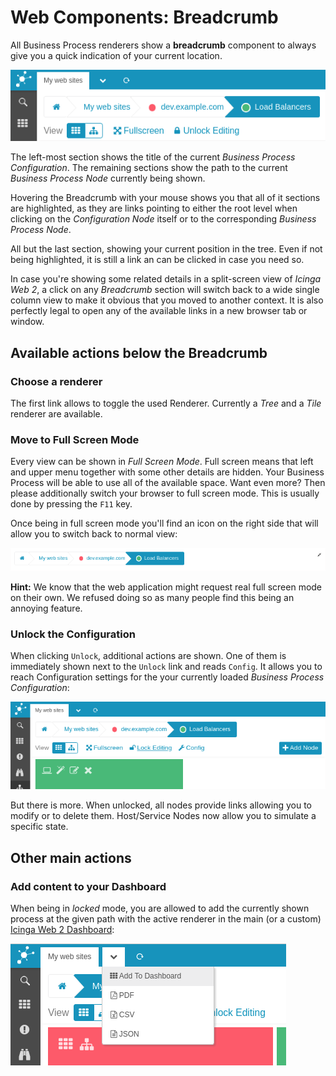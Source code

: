<a id="Web-Components-Breadcrumb"></a>Web Components: Breadcrumb
================================================================

All Business Process renderers show a **breadcrumb** component to always give
you a quick indication of your current location. 

![Símple Breadcrumb](screenshot/12_web-components_breadcrumb/1201_simple-breadcrumb.png)

The left-most section shows the title of the current *Business Process Configuration*.
The remaining sections show the path to the current *Business Process Node* currently
being shown.

Hovering the Breadcrumb with your mouse shows you that all of it sections are
highlighted, as they are links pointing to either the root level when clicking
on the *Configuration Node* itself or to the corresponding *Business Process Node*.

All but the last section, showing your current position in the tree. Even if
not being highlighted, it is still a link an can be clicked in case you need
so.

In case you're showing some related details in a split-screen view of *Icinga
Web 2*, a click on any *Breadcrumb* section will switch back to a wide single
column view to make it obvious that you moved to another context. It is also
perfectly legal to open any of the available links in a new browser tab or
window.

Available actions below the Breadcrumb
--------------------------------------

### Choose a renderer

The first link allows to toggle the used Renderer. Currently a *Tree* and a
*Tile* renderer are available. 

### Move to Full Screen Mode

Every view can be shown in *Full Screen Mode*. Full screen means that left and
upper menu together with some other details are hidden. Your Business Process
will be able to use all of the available space. Want even more? Then please
additionally switch your browser to full screen mode. This is usually done by
pressing the `F11` key.

Once being in full screen mode you'll find an icon on the right side that will
allow you to switch back to normal view:

![Return from fullscreen](screenshot/12_web-components_breadcrumb/1202_return-from-fullscreen.png)

**Hint:** We know that the web application might request real full screen mode
on their own. We refused doing so as many people find this being an annoying
feature.

### Unlock the Configuration

When clicking `Unlock`, additional actions are shown. One of them is immediately
shown next to the `Unlock` link and reads `Config`. It allows you to reach Configuration
settings for the your currently loaded *Business Process Configuration*:

![Unlocked config](screenshot/12_web-components_breadcrumb/1204_unlocked_config.png)

But there is more. When unlocked, all nodes provide links allowing you to modify or
to delete them. Host/Service Nodes now allow you to simulate a specific state.

Other main actions
------------------

### Add content to your Dashboard

When being in *locked* mode, you are allowed to add the currently shown process
at the given path with the active renderer in the main (or a custom) [Icinga Web 2
Dashboard](16-Add-To-Dashboard.md):

![Add to Dashboard](screenshot/12_web-components_breadcrumb/1203_add-to-dashboard.png)
